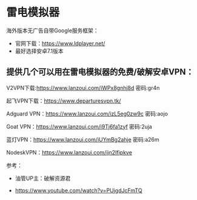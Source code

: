 # 雷电模拟器
海外版本无广告自带Google服务框架：
* 官网下载：https://www.ldplayer.net/
* 最好选择安卓7.1版本

## 提供几个可以用在雷电模拟器的免费/破解安卓VPN：

V2VPN下载:https://www.lanzoui.com/iWPx8gnhj8d 密码:gr4n

起飞VPN下载：https://www.departuresvpn.tk/

Adguard VPN：https://www.lanzoui.com/izL5eg0zw9c
密码:aojo

Goat VPN：https://www.lanzoui.com/i9Tj6fa1zyf
密码:2uja

蓝灯VPN：https://www.lanzoui.com/iUYmBg2ahje
密码:a26m

NodeskVPN：https://www.lanzoui.com/ijn2Ifipkve


参考：
* 油管UP主：破解资源君
- https://www.youtube.com/watch?v=PUjgdJcFmTQ